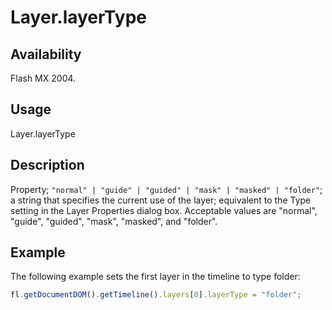 # Layer.layerType

## Availability

Flash MX 2004.

## Usage

Layer.layerType

## Description

Property; `"normal" | "guide" | "guided" | "mask" | "masked" | "folder"`; a string that specifies the current use of the layer; equivalent to the Type setting in the Layer Properties dialog box. Acceptable values are "normal", "guide", "guided", "mask", "masked", and "folder".

## Example

The following example sets the first layer in the timeline to type folder:

```javascript
fl.getDocumentDOM().getTimeline().layers[0].layerType = "folder";
```
